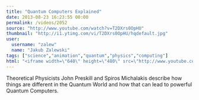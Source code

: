 ```yaml
---
title: "Quantum Computers Explained"
date: 2013-08-23 16:23:55 00:00
permalink: /videos/2052
source: "http://www.youtube.com/watch?v=T2DXrs0OpHU"
thumbnail: "http://i1.ytimg.com/vi/T2DXrs0OpHU/hqdefault.jpg"
user:
  username: "zalew"
  name: "Jakub Zalewski"
tags: ["science","animation","quantum","physics","computing"]
html: "<iframe width=\"640\" height=\"480\" src=\"http://www.youtube.com/embed/T2DXrs0OpHU?wmode=transparent&feature=oembed\" frameborder=\"0\" allowfullscreen></iframe>"
---
```


Theoretical Physicists John Preskill and Spiros Michalakis describe how things are different in the Quantum World and how that can lead to powerful Quantum Computers.